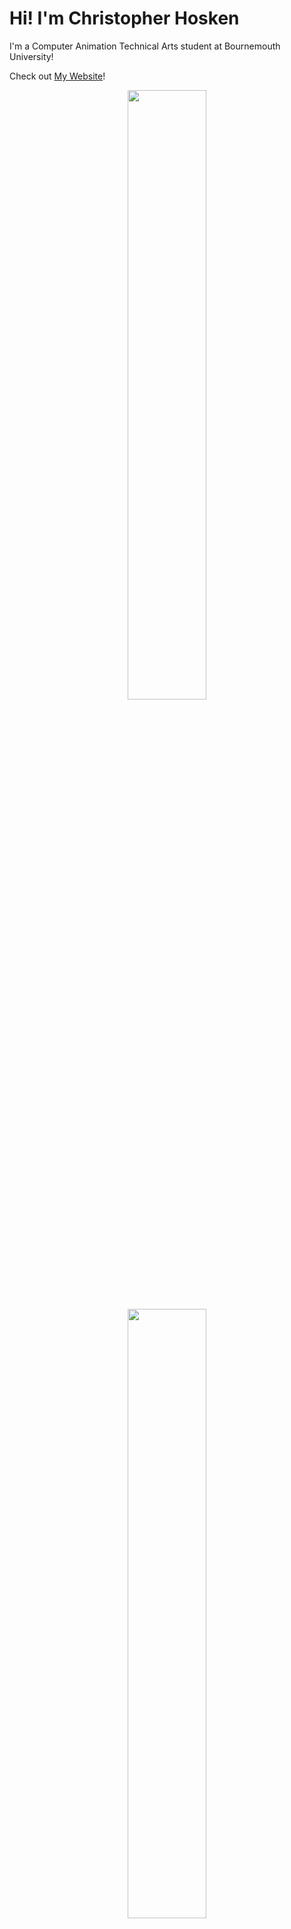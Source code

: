 # Hi! I'm Christopher Hosken

I'm a Computer Animation Technical Arts student at Bournemouth University!

Check out [My Website](cjhosken.github.io)!

<p align="center">
  <img height="50%" width="auto" src ="https://github-readme-stats.vercel.app/api?username=cjhosken&show_icons=true&count_private=true&theme=vue-dark&hide_border=true&hide=issues,contribs&bg_color=00000000">
  <img height="50%" width="auto" src ="https://github-readme-stats.vercel.app/api/top-langs/?username=cjhosken&layout=compact&hide_border=true&theme=vue-dark&bg_color=00000000&langs_count=6&hide=jupyter%20notebook,tex,css,php&exclude_repo=Pacman-AI">
</p>
